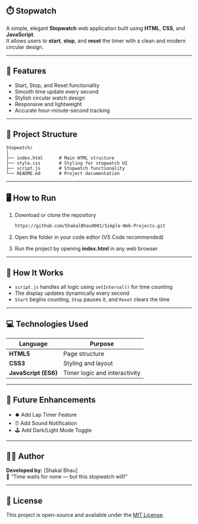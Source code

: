 ## ⏱️ Stopwatch

A simple, elegant **Stopwatch** web application built using **HTML**, **CSS**, and **JavaScript**.  
It allows users to **start**, **stop**, and **reset** the timer with a clean and modern circular design.

---

## 🌟 Features

- Start, Stop, and Reset functionality  
- Smooth time update every second  
- Stylish circular watch design  
- Responsive and lightweight  
- Accurate hour-minute-second tracking  

---

## 🧩 Project Structure

```
Stopwatch/
│
├── index.html      # Main HTML structure
├── style.css       # Styling for stopwatch UI
├── script.js       # Stopwatch functionality
└── README.md       # Project documentation
```

---

## 🖥️ How to Run

1. Download or clone the repository  
   ```bash
   https://github.com/ShakalBhau0001/Simple-Web-Projects.git
   ```

2. Open the folder in your code editor (VS Code recommended)

3. Run the project by opening **index.html** in any web browser

---

## 🧠 How It Works

- `script.js` handles all logic using `setInterval()` for time counting  
- The display updates dynamically every second  
- `Start` begins counting, `Stop` pauses it, and `Reset` clears the time  

---

## 💻 Technologies Used

| Language | Purpose |
|-----------|----------|
| **HTML5** | Page structure |
| **CSS3** | Styling and layout |
| **JavaScript (ES6)** | Timer logic and interactivity |

---

## 🚀 Future Enhancements

- ⏺️ Add Lap Timer Feature  
- ⏰ Add Sound Notification  
- 🕹️ Add Dark/Light Mode Toggle  

---

## 🧑‍💻 Author

**Developed by:** [Shakal Bhau]  
💬 “Time waits for none — but this stopwatch will!”

---

## 📜 License

This project is open-source and available under the [MIT License](LICENSE).
